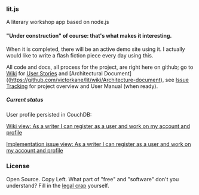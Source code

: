 ### lit.js

A literary workshop app based on node.js

#### "Under construction" of course: that's what makes it interesting.
When it is completed, there will be an active demo site using it. I actually would like to write a flash fiction piece every day using this.

All code and docs, all process for the project, are right here on github; go to [Wiki](https://github.com/victorkane/lit/wiki) for [User Stories](https://github.com/victorkane/lit/wiki/User-stories) and [Architectural Document]((https://github.com/victorkane/lit/wiki/Architecture-document), see [Issue Tracking](https://github.com/victorkane/lit/issues) for project overview and User Manual (when ready).

##### Current status 

User profile persisted in CouchDB:

[Wiki view: As a writer I can register as a user and work on my account and profile](https://github.com/victorkane/lit/wiki/As-a-writer-I-can-register-as-a-user-and-work-on-my-account-and-profile)

[Implementation issue view: As a writer I can register as a user and work on my account and profile](https://github.com/victorkane/lit/issues/6)

### License
Open Source. Copy Left. What part of "free" and "software" don't you understand? Fill in the [legal crap](http://www.fsf.org/licensing) yourself.
